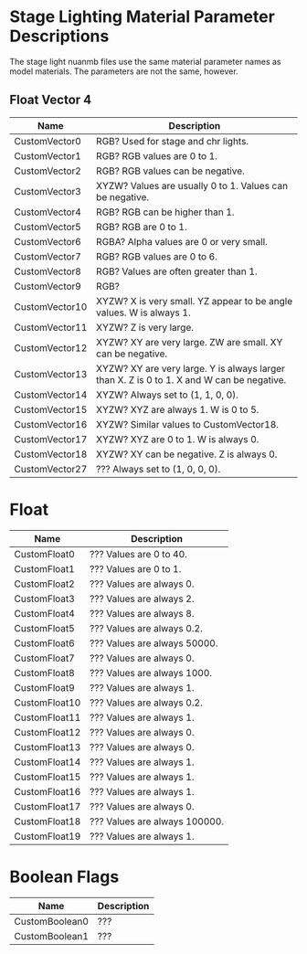 # Stage Lighting Material Parameter Descriptions
The stage light nuanmb files use the same material parameter names as model materials. The parameters are not the same, however.

## Float Vector 4
| Name | Description |
| --- | --- |
| CustomVector0 | RGB? Used for stage and chr lights. |
| CustomVector1 | RGB? RGB values are 0 to 1. |
| CustomVector2 | RGB? RGB values can be negative. |
| CustomVector3 | XYZW? Values are usually 0 to 1. Values can be negative. |
| CustomVector4 | RGB? RGB can be higher than 1. |
| CustomVector5 | RGB? RGB are 0 to 1. |
| CustomVector6 | RGBA? Alpha values are 0 or very small. |
| CustomVector7 | RGB? RGB values are 0 to 6. |
| CustomVector8 | RGB? Values are often greater than 1. |
| CustomVector9 | RGB? |
| CustomVector10 | XYZW? X is very small. YZ appear to be angle values. W is always 1. |
| CustomVector11 | XYZW? Z is very large. |
| CustomVector12 | XYZW? XY are very large. ZW are small. XY can be negative. |
| CustomVector13 | XYZW? XY are very large. Y is always larger than X. Z is 0 to 1. X and W can be negative. |
| CustomVector14 | XYZW? Always set to (1, 1, 0, 0). |
| CustomVector15 | XYZW? XYZ are always 1. W is 0 to 5. |
| CustomVector16 | XYZW? Similar values to CustomVector18. |
| CustomVector17 | XYZW? XYZ are 0 to 1. W is always 0. |
| CustomVector18 | XYZW? XY can be negative. Z is always 0. |
| CustomVector27 | ??? Always set to (1, 0, 0, 0). |

# Float
| Name | Description |
| --- | --- |
| CustomFloat0 | ??? Values are 0 to 40. |
| CustomFloat1 | ??? Values are 0 to 1. |
| CustomFloat2 | ??? Values are always 0. |
| CustomFloat3 | ??? Values are always 2. |
| CustomFloat4 | ??? Values are always 8. |
| CustomFloat5 | ??? Values are always 0.2. |
| CustomFloat6 | ??? Values are always 50000. |
| CustomFloat7 | ??? Values are always 0. |
| CustomFloat8 | ??? Values are always 1000. |
| CustomFloat9 | ??? Values are always 1. |
| CustomFloat10 | ??? Values are always 0.2. |
| CustomFloat11 | ??? Values are always 1. |
| CustomFloat12 | ??? Values are always 0.  |
| CustomFloat13 | ??? Values are always 0. |
| CustomFloat14 | ??? Values are always 1. |
| CustomFloat15 | ??? Values are always 1. |
| CustomFloat16 | ??? Values are always 1. |
| CustomFloat17 | ??? Values are always 0. |
| CustomFloat18 | ??? Values are always 100000. |
| CustomFloat19 | ??? Values are always 1. |

# Boolean Flags
| Name | Description |
| --- | --- |
| CustomBoolean0 | ??? |
| CustomBoolean1 | ??? |

